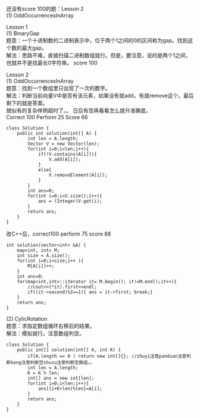 还没有score 100的题：Lesson 2<br>
(1) OddOccurrencesInArray


Lesson 1<br>
(1) BinaryGap<br>
题意：一个十进制数的二进制表示中，位于两个1之间的0的区间称为gap。找到这个数的最大gap。<br>
解法：思路不难，直接扫描二进制数组就行。但是，要注意，说的是两个1之间，也就并不是找最长0字符串。
score 100

Lesson 2<br>
(1) OddOccurrencesInArray<br>
题意：找到一个数组里只出现了一次的数字。<br>
解法：判断当前向量V中是否有该元素，如果没有就add，有就remove这个。最后剩下的就是答案。<br>
貌似有的复杂样例超时了。。 日后有空再看看怎么提升准确度。<br>
Correct 100 Perform 25 Score 66

```
class Solution {
    public int solution(int[] A) {
        int len = A.length;
        Vector V = new Vector(len);
        for(int i=0;i<len;i++){
            if(!V.contains(A[i])){
                V.add(A[i]);
            }
            else{
                V.removeElement(A[i]);
            }
        }
        int ans=0;
        for(int i=0;i<V.size();i++){
            ans = (Integer)V.get(i);
        }
        return ans;
    }
}
```
 改C++后，correct100 perform 75 score 88
```
int solution(vector<int> &A) {
    map<int, int> M;
    int size = A.size();
    for(int i=0;i<size;i++ ){
        M[A[i]]++;
    }
    int ans=0;
    for(map<int,int>::iterator it= M.begin(); it!=M.end();it++){
        //cout<<(*it).first<<endl;
        if((it->second)%2==1){ ans = it->first; break;}
    }
    return ans;
}
```
(2) CylicRotation<br>
题意：求指定数组循环右移后的结果。<br>
解法：模拟就行。注意数组判空。<br>
```
class Solution {
    public int[] solution(int[] A, int K) {
        if(A.length == 0 ) return new int[]{}; //zhuyi注意panduan注意判断kong注意判断空shuzu注意判断空数组。。
        int len = A.length;
        K = K % len;
        int[] ans = new int[len];
        for(int i=0;i<len;i++){
            ans[(i+K+len)%len]=A[i];
        }
        return ans;
    }
}
```